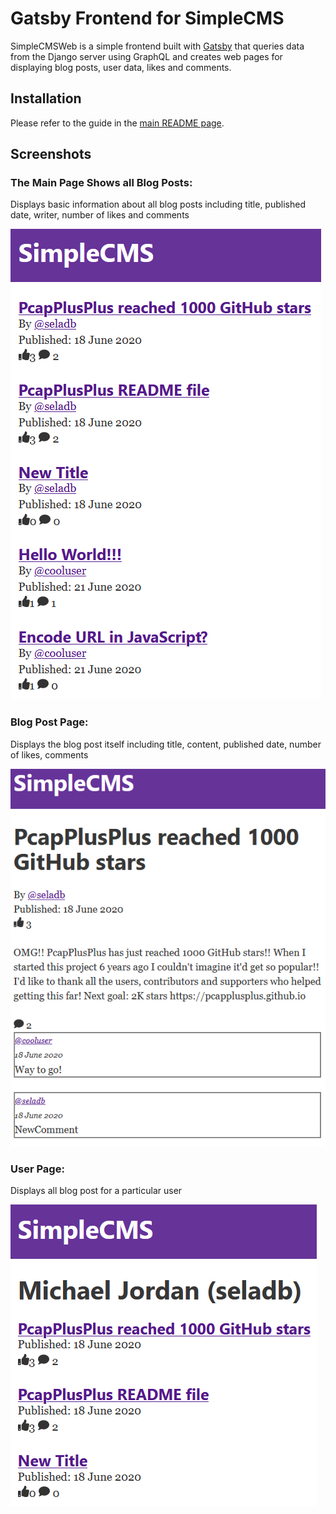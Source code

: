 # Gatsby Frontend for SimpleCMS

SimpleCMSWeb is a simple frontend built with [Gatsby](https://www.gatsbyjs.org) that queries data from the Django server using GraphQL and creates web pages for displaying blog posts, user data, likes and comments.

## Installation

Please refer to the guide in the [main README page](https://github.com/seladb/SimpleCMS).

## Screenshots

### The Main Page Shows all Blog Posts:

Displays basic information about all blog posts including title, published date, writer, number of likes and comments

![Main Page](./src/images/Screenshot-main-page.png)

### Blog Post Page:

Displays the blog post itself including title, content, published date, number of likes, comments

![Blog Post Page](./src/images/Screenshot-blog-post.png)

### User Page:

Displays all blog post for a particular user

![User Page](./src/images/Screenshot-user-page.png)